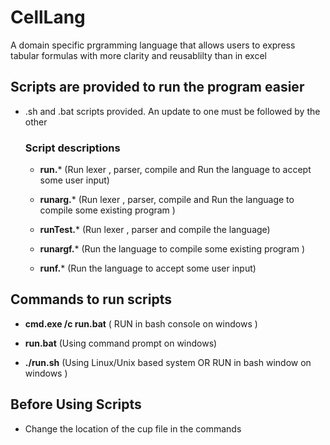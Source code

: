 # CellLang
A domain specific prgramming language that allows users to express tabular formulas with more clarity and reusablilty than in excel

## Scripts are provided to run the program easier 
* .sh and .bat scripts provided. An update to one must be followed by the other  

  ### **Script descriptions**
  + **run.*** (Run lexer , parser, compile and Run the language to accept some user input)

  + **runarg.*** (Run lexer , parser, compile  and Run the language to compile some existing program ) 

  + **runTest.*** (Run lexer , parser and compile the language)

  + **runargf.*** (Run the language to compile some existing program ) 
  + **runf.*** (Run the language to accept some user input)


## Commands to run scripts 
*  **cmd.exe /c run.bat** ( RUN in bash console on windows ) 

* **run.bat** (Using command prompt on windows)

* **./run.sh** (Using Linux/Unix based system OR RUN in bash window on windows )

## Before Using Scripts  
* Change the location of the cup file in the commands 